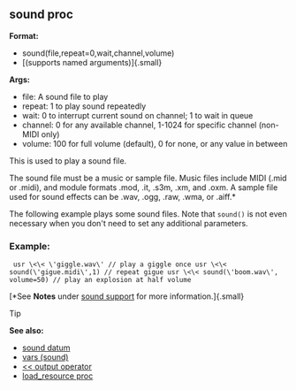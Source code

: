 ## sound proc

<!-- -->
**Format:**
+   sound(file,repeat=0,wait,channel,volume)
+   [(supports named arguments)]{.small}
<!-- -->
**Args:**
+   file: A sound file to play
+   repeat: 1 to play sound repeatedly
+   wait: 0 to interrupt current sound on channel; 1 to wait in queue
+   channel: 0 for any available channel, 1-1024 for specific channel
    (non-MIDI only)
+   volume: 100 for full volume (default), 0 for none, or any value in
    between


This is used to play a sound file. 

The sound file must
be a music or sample file. Music files include MIDI (.mid or .midi), and
module formats .mod, .it, .s3m, .xm, and .oxm. A sample file used for
sound effects can be .wav, .ogg, .raw, .wma, or .aiff.\* 

The
following example plays some sound files. Note that `sound()` is not
even necessary when you don\'t need to set any additional parameters.
### Example:

``` dm
 usr \<\< \'giggle.wav\' // play a giggle once usr \<\<
sound(\'gigue.midi\',1) // repeat gigue usr \<\< sound(\'boom.wav\',
volume=50) // play an explosion at half volume 
```



[\*See **Notes** under [sound support](/ref/DM/sound.md) for more
information.]{.small}

> [!TIP] 
> **See also:**
> +   [sound datum](/ref/sound.md) 
> +   [vars (sound)](/ref/sound/var.md) 
> +   [\<\< output operator](/ref/operator/%3c%3c/output.md) 
> +   [load_resource proc](/ref/proc/load_resource.md) 